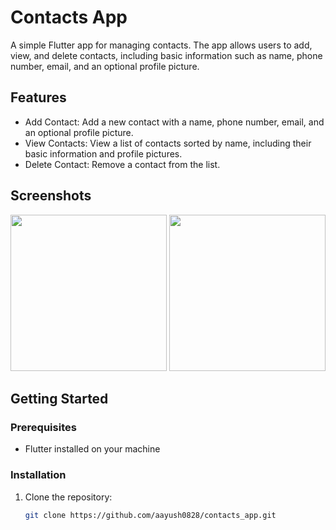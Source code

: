 # Contacts App

A simple Flutter app for managing contacts. The app allows users to add, view, and delete contacts, including basic information such as name, phone number, email, and an optional profile picture.   

## Features

- Add Contact: Add a new contact with a name, phone number, email, and an optional profile picture.
- View Contacts: View a list of contacts sorted by name, including their basic information and profile pictures. 
- Delete Contact: Remove a contact from the list.

## Screenshots

<img src="https://github.com/aayush0828/contact_app/assets/132382177/1219569d-14c5-4341-b6c3-156d27b7b0ff" width="250">
<img src="https://github.com/aayush0828/contact_app/assets/132382177/52960fb9-6523-43e3-b5f9-49ad8bc7a7fc" width="250">


## Getting Started

### Prerequisites

- Flutter installed on your machine

### Installation

1. Clone the repository:

   ```bash
   git clone https://github.com/aayush0828/contacts_app.git
